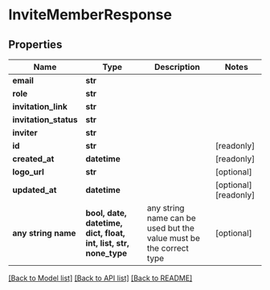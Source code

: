 # InviteMemberResponse


## Properties
Name | Type | Description | Notes
------------ | ------------- | ------------- | -------------
**email** | **str** |  | 
**role** | **str** |  | 
**invitation_link** | **str** |  | 
**invitation_status** | **str** |  | 
**inviter** | **str** |  | 
**id** | **str** |  | [readonly] 
**created_at** | **datetime** |  | [readonly] 
**logo_url** | **str** |  | [optional] 
**updated_at** | **datetime** |  | [optional] [readonly] 
**any string name** | **bool, date, datetime, dict, float, int, list, str, none_type** | any string name can be used but the value must be the correct type | [optional]

[[Back to Model list]](../README.md#documentation-for-models) [[Back to API list]](../README.md#documentation-for-api-endpoints) [[Back to README]](../README.md)


